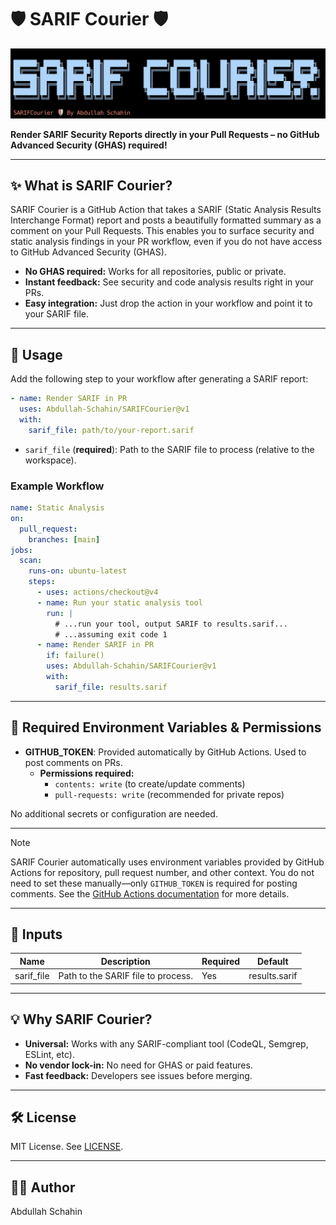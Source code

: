 # 🛡️ SARIF Courier 🛡️

![alt text](banner.png)

**Render SARIF Security Reports directly in your Pull Requests – no GitHub Advanced Security (GHAS) required!**

---

## ✨ What is SARIF Courier?

SARIF Courier is a GitHub Action that takes a SARIF (Static Analysis Results Interchange Format) report and posts a beautifully formatted summary as a comment on your Pull Requests. This enables you to surface security and static analysis findings in your PR workflow, even if you do not have access to GitHub Advanced Security (GHAS).

- **No GHAS required:** Works for all repositories, public or private.
- **Instant feedback:** See security and code analysis results right in your PRs.
- **Easy integration:** Just drop the action in your workflow and point it to your SARIF file.

---

## 🚦 Usage

Add the following step to your workflow after generating a SARIF report:

```yaml
- name: Render SARIF in PR
  uses: Abdullah-Schahin/SARIFCourier@v1
  with:
    sarif_file: path/to/your-report.sarif
```

- `sarif_file` (**required**): Path to the SARIF file to process (relative to the workspace).

### Example Workflow

```yaml
name: Static Analysis
on:
  pull_request:
    branches: [main]
jobs:
  scan:
    runs-on: ubuntu-latest
    steps:
      - uses: actions/checkout@v4
      - name: Run your static analysis tool
        run: |
          # ...run your tool, output SARIF to results.sarif...
          # ...assuming exit code 1
      - name: Render SARIF in PR
        if: failure()
        uses: Abdullah-Schahin/SARIFCourier@v1
        with:
          sarif_file: results.sarif
```

---

## 🔑 Required Environment Variables & Permissions

- **GITHUB_TOKEN**: Provided automatically by GitHub Actions. Used to post comments on PRs.
  - **Permissions required:**
    - `contents: write` (to create/update comments)
    - `pull-requests: write` (recommended for private repos)

No additional secrets or configuration are needed.

---

> [!NOTE]
> SARIF Courier automatically uses environment variables provided by GitHub Actions for repository, pull request number, and other context. You do not need to set these manually—only `GITHUB_TOKEN` is required for posting comments. See the [GitHub Actions documentation](https://docs.github.com/en/actions/learn-github-actions/environment-variables) for more details.

---

## 📝 Inputs

| Name        | Description                        | Required | Default         |
|-------------|------------------------------------|----------|-----------------|
| sarif_file  | Path to the SARIF file to process. |   Yes    | results.sarif   |

---

## 💡 Why SARIF Courier?

- **Universal:** Works with any SARIF-compliant tool (CodeQL, Semgrep, ESLint, etc).
- **No vendor lock-in:** No need for GHAS or paid features.
- **Fast feedback:** Developers see issues before merging.

---

## 🛠️ License

MIT License. See [LICENSE](./LICENSE).

---

## 🙋‍♂️ Author

Abdullah Schahin
